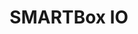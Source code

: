 ---
title: SMARTBox IO
layout: subsections
collection: 'guides/devices/smartbox-io'
image: '/guides/images/devices/device-list/smartbox-io.jpg'
---